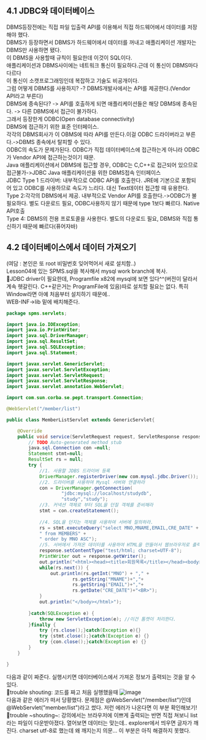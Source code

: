 ## 4.1 JDBC와 데이터베이스  
DBMS등장전에는 직접 파일 입출력 API를 이용해서 직접 하드웨어에서 데이터를 저장해야 했다.  
DBMS가 등장하면서 DBMS가 하드웨어에서 데이터를 꺼내고 애플리케이션 개발자는 DBMS만 사용하면 됐다.  
이 DBMS을 사용할때 규칙이 필요한데 이것이 SQL이다.  
애플리케이션과 DBMS사이에는 네트워크 통신이 필요하다.근데 이 통신이 DBMS마다 다르다  
이 통신이 소캣프로그래밍인데 복잡하고 기술도 비공개이다.  
그럼 어떻게 DBMS를 사용하지? -? DBMS개발사에서는 API를 제공한다.(Vendor API라고 부른다)  
DBMS에 종속된다? -> API를 호출하게 되면 애플리케이션들은 해당 DBMS에 종속된다. -> 다른 DBMS에서 접근이 불가하다.  
그래서 등장한게 ODBC(Open database connectivity)  
DBMS에 접근하기 위한 표준 인터페이스.  
각각의 DBMS회사가 이 OBMS에 따라 API를 만든다.이걸 ODBC 드라이버라고 부른다.->DBMS 종속에서 탈피할 수 있다.  
ODBC의 속도가 문제가된다. ODBC가 직접 데이터베이스에 접근하는게 아니라 ODBC가 Vendor API에 접근하는것이기 때문.  
Java 애플리케이션에서 DBMS에 접근할 경우, ODBC는 C,C++로 접근되어 있으므로 접근불가->JDBC Java 애플리케이션을 위한 DBMS접속 인터페이스  
JDBC Type 1 드라이버: 내부적으로 ODBC API를 호출한다. JRE에 기본으로 포함되어 있고 ODBC를 사용하므로 속도가 느리다. 대신 Text데이터 접근할 때 유용한다.  
Type 2:각각의 DBMS에서 제공. 내부적으로 Vendor API를 호출한다.->ODBC가 불필요하다. 별도 다운로드 필요, ODBC사용하지 않기 때문에 type 1보다 빠르다. Native API호출  
Type 4: DBMS의 전용 프로토콜을 사용한다. 별도의 다운로드 필요, DBMS와 직접 통신하기 때문에 빠르다(퓨어자바)  
## 4.2 데이터베이스에서 데이터 가져오기  
(여담 : 본인은 또 root 비밀번호 잊어먹어서 새로 설치함..)  
Lesson04에 있는 SPMS.sql을 복사해서 mysql work branch에 복사.   
🥕JDBC driver이 필요한데, Programfile x82에 mysql에 보면 있다^^(버전이 달라서 계속 헷갈린다. C++같은거는 ProgramFile에 있음)따로 설치할 필요는 없다. 특히 Window라면 아예 처음부터 설치하기 때문에..   
WEB-INF->lib 밑에 배치해준다.  
```java
package spms.servlets;

import java.io.IOException;
import java.io.PrintWriter;
import java.sql.DriverManager;
import java.sql.ResultSet;
import java.sql.SQLException;
import java.sql.Statement;

import javax.servlet.GenericServlet;
import javax.servlet.ServletException;
import javax.servlet.ServletRequest;
import javax.servlet.ServletResponse;
import javax.servlet.annotation.WebServlet;

import com.sun.corba.se.pept.transport.Connection;

@WebServlet("/member/list")

public class MemberListServlet extends GenericServlet{

	@Override
	public void service(ServletRequest request, ServletResponse response) throws ServletException, IOException {
		// TODO Auto-generated method stub
		java.sql.Connection con =null;
		Statement stmt=null;
		ResultSet rs = null;
		try {
			//1. 사용할 JDBS 드라이버 등록
			DriverManager.registerDriver(new com.mysql.jdbc.Driver());
			//2. 드라이버를 사용하여 Mysql 서버와 연결하라
			con = DriverManager.getConnection(
					"jdbc:mysql://localhost/studydb",
					"study","study");
			//3. 커넥션 객체로 부터 SQL을 던질 객체를 준비해라
			stmt = con.createStatement();
			
			//4. SQL을 던지는 객체를 사용하여 서버에 질의하라.
			rs = stmt.executeQuery("select MNO,MNAME,EMAIL,CRE_DATE" + 
			" from MEMBERS" + 
			" order by MNO ASC");
			//5. 서버에서 가져온 데이터를 사용하여 HTML을 만들어서 웹브라우저로 출력하라.
			response.setContentType("test/html; charset=UTF-8");
			PrintWriter out = response.getWriter();
			out.println("<html><head><title>회원목록</title></head><body>");
			while(rs.next()) {
				out.println(rs.getInt("MNO") + "," + 
						rs.getString("MNAME")+","+
						rs.getString("EMAIL")+","+
						rs.getDate("CRE_DATE")+"<BR>");
			}
			out.println("</body></html>");
			
		}catch(SQLException e) {
			throw new ServletException(e); //이건 톰캣이 처리한다.
		}finally {
			try {rs.close();}catch(Exception e){}
			try {stmt.close();}catch(Exception e) {}
			try {con.close();}catch(Exception e) {}
		}
	}

}

```
다음과 같이 짜준다. 실행시키면 데이터베이스에서 가져온 정보가 출력되는 것을 알 수 있다.  
🥕trouble shouting: 코드를 짜고 처음 실행했을때
![image](https://user-images.githubusercontent.com/61738600/126076079-9d3c9701-7359-400e-9890-93441fe4a2e9.png)  
다음과 같은 에러가 떠서 당황했다. 문제점은 @WebServlet("/member/list")인데 @WebServlet("member/list")라고 썼다. 저런 에러가 나온다면 이 부분 확인해보기!
🥕trouble ~shouting~: 강의에서는 브라우저에 이쁘게 출력되는 반면 직접 쳐보니 list라는 파일이 다운받아졌다. 열어보면 데이터는 맞는데.. explorer에서 띄우면 글자가 깨진다. charset utf-8로 했는데 왜 깨지는지 의문... 이 부분은 아직 해결하지 못했다.  


